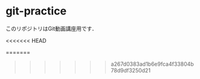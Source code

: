 # git-practice
このリポジトリはGit動画講座用です．

<<<<<<< HEAD

=======
>>>>>>> a267d0383ad1b6e9fca4f33804b78d9df3250d21

